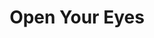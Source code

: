 ---
pid: PT274
title: Open Your Eyes
location_transcription: Downtown
zipcode: '19124'
outside_phl: 
neighborhood: Juniata,Frankford,Feltonville
age: '22'
age_range: 20-29
instagram: 
image_file_name: PT_274.jpg
proposal_transcription: Knowing your path and your past because history always repeats...
  we are destroyed from leak of knowledge. People do not reliaze that the same thing
  the happened before is happening now... People always say that knowledge is power
  but that is not 100% true a wise man once told me that it's applied knowledge that
  is power.
topic: History
topic_summary: '0'
type: Other No Form
keywords_other: 
credit: Derrick
image_labels: 
twitter: 
facebook: 
permalink: "/monuments/pt274/"
layout: item-page
---